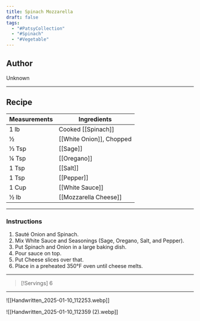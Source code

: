 ```yaml
---
title: Spinach Mozzarella
draft: false
tags:
  - "#PatsyCollection"
  - "#Spinach"
  - "#Vegetable"
---
```

## Author
Unknown
___
## Recipe

| Measurements  | Ingredients              |
| :------------ | ------------------------ |
|1 lb|Cooked [[Spinach]]|
|½|[[White Onion]], Chopped|
|⅓ Tsp|[[Sage]]|
|¼ Tsp|[[Oregano]]|
|1 Tsp|[[Salt]]|
|1 Tsp|[[Pepper]]|
|1 Cup|[[White Sauce]]|
|½ lb|[[Mozzarella Cheese]]|
___
### Instructions
1. Sauté Onion and Spinach.
2. Mix White Sauce and Seasonings (Sage, Oregano, Salt, and Pepper).
3. Put Spinach and Onion in a large baking dish.
4. Pour sauce on top.
5. Put Cheese slices over that.
6. Place in a preheated 350°F oven until cheese melts.

___
>[!Servings]
>6

___

![[Handwritten_2025-01-10_112253.webp]]

![[Handwritten_2025-01-10_112359 (2).webp]]